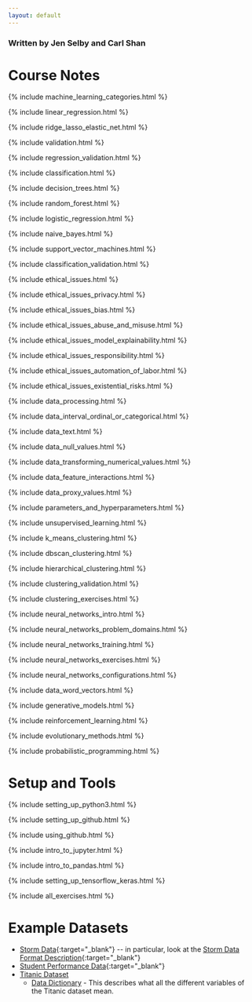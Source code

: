 ```yaml
---
layout: default
---
```


### Written by Jen Selby and Carl Shan

# Course Notes

{% include machine_learning_categories.html %}

{% include linear_regression.html %}

{% include ridge_lasso_elastic_net.html %}

{% include validation.html %}

{% include regression_validation.html %}

{% include classification.html %}

{% include decision_trees.html %}

{% include random_forest.html %}

{% include logistic_regression.html %}

{% include naive_bayes.html %}

{% include support_vector_machines.html %}

{% include classification_validation.html %}

{% include ethical_issues.html %}

{% include ethical_issues_privacy.html %}

{% include ethical_issues_bias.html %}

{% include ethical_issues_abuse_and_misuse.html %}

{% include ethical_issues_model_explainability.html %}

{% include ethical_issues_responsibility.html %}

{% include ethical_issues_automation_of_labor.html %}

{% include ethical_issues_existential_risks.html %}

{% include data_processing.html %}

{% include data_interval_ordinal_or_categorical.html %}

{% include data_text.html %}

{% include data_null_values.html %}

{% include data_transforming_numerical_values.html %}

{% include data_feature_interactions.html %}

{% include data_proxy_values.html %}

{% include parameters_and_hyperparameters.html %}

{% include unsupervised_learning.html %}

{% include k_means_clustering.html %}

{% include dbscan_clustering.html %}

{% include hierarchical_clustering.html %}

{% include clustering_validation.html %}

{% include clustering_exercises.html %}

{% include neural_networks_intro.html %}

{% include neural_networks_problem_domains.html %}

{% include neural_networks_training.html %}

{% include neural_networks_exercises.html %}

{% include neural_networks_configurations.html %}

{% include data_word_vectors.html %}

{% include generative_models.html %}

{% include reinforcement_learning.html %}

{% include evolutionary_methods.html %}

{% include probabilistic_programming.html %}

# Setup and Tools

{% include setting_up_python3.html %}

{% include setting_up_github.html %}

{% include using_github.html %}

{% include intro_to_jupyter.html %}

{% include intro_to_pandas.html %}

{% include setting_up_tensorflow_keras.html %}

{% include all_exercises.html %}

# Example Datasets

* [Storm Data](https://www.ncdc.noaa.gov/stormevents/ftp.jsp){:target="_blank"} -- in particular, look at the [Storm Data Format Description](http://www1.ncdc.noaa.gov/pub/data/swdi/stormevents/csvfiles/Storm-Data-Export-Format.docx){:target="_blank"} 
* [Student Performance Data](http://archive.ics.uci.edu/ml/datasets/student+performance){:target="_blank"}
* [Titanic Dataset](http://web.stanford.edu/class/archive/cs/cs109/cs109.1166/stuff/titanic.csv)
    * [Data Dictionary](http://choens.github.io/titanic/workshops/regression/data-dictionary/) - This describes what all the different variables of the Titanic dataset mean.
